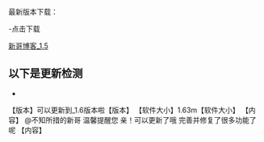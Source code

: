 最新版本下载：

-点击下载

[新哥博客_1.5](https://www.lanzous.com/b585465)



以下是更新检测
----------
-
【版本】可以更新到_1.6版本啦【版本】
【软件大小】1.63m【软件大小】
【内容】
@不知所措的新哥 温馨提醒您
亲！可以更新了哦
完善并修复了很多功能了呢
【内容】
